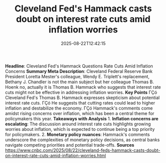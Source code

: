 ﻿---
title: "Cleveland Fed's Hammack casts doubt on interest rate cuts amid inflation worries"
date: "2025-08-22T12:42:15"
category: "Markets"
summary: ""
slug: "cleveland feds hammack casts doubt on interest rate cuts ami"
source_urls:
  - "https://www.cnbc.com/2025/08/22/cleveland-feds-hammack-casts-doubt-on-interest-rate-cuts-amid-inflation-worries.html"
seo:
  title: "Cleveland Fed's Hammack casts doubt on interest rate cuts amid inflation worries | Hash n Hedge"
  description: ""
  keywords: ["news", "markets", "brief"]
---
**Headline**: Cleveland Fed's Hammack Questions Rate Cuts Amid Inflation Concerns  **Summary Meta Description**: Cleveland Federal Reserve Bank President Loretta Mester's colleague, Wendy E. Triplett's replacement, Bethany J. Chandler is not the main subject but her colleague Thomas B. Hoenk no, actually it is  Thomas B. Hammack who suggests that interest rate cuts might not be effective in addressing inflation worries.  **Key Points**  ΓÇó Cleveland Fed's Thomas B. Hammack expresses skepticism about potential interest rate cuts. ΓÇó He suggests that cutting rates could lead to higher inflation and destabilize the economy. ΓÇó Hammack's comments come amidst rising concerns over inflation, which has been a central theme for policymakers this year.  **Takeaways with Analysis**  1. **Inflation concerns are escalating**: The discussion around interest rate cuts highlights growing worries about inflation, which is expected to continue being a top priority for policymakers. 2. **Monetary policy nuances**: Hammack's comments underscore the complexities of monetary policy decisions, as central banks navigate competing priorities and potential trade-offs.  **Sources** https://www.cnbc.com/2025/08/22/cleveland-feds-hammack-casts-doubt-on-interest-rate-cuts-amid-inflation-worries.html 
